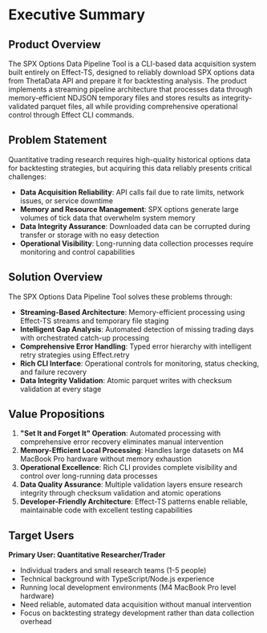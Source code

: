 # Executive Summary

## Product Overview

The SPX Options Data Pipeline Tool is a CLI-based data acquisition system built entirely on Effect-TS, designed to reliably download SPX options data from ThetaData API and prepare it for backtesting analysis. The product implements a streaming pipeline architecture that processes data through memory-efficient NDJSON temporary files and stores results as integrity-validated parquet files, all while providing comprehensive operational control through Effect CLI commands.

## Problem Statement

Quantitative trading research requires high-quality historical options data for backtesting strategies, but acquiring this data reliably presents critical challenges:

- **Data Acquisition Reliability**: API calls fail due to rate limits, network issues, or service downtime
- **Memory and Resource Management**: SPX options generate large volumes of tick data that overwhelm system memory
- **Data Integrity Assurance**: Downloaded data can be corrupted during transfer or storage with no easy detection
- **Operational Visibility**: Long-running data collection processes require monitoring and control capabilities

## Solution Overview

The SPX Options Data Pipeline Tool solves these problems through:

- **Streaming-Based Architecture**: Memory-efficient processing using Effect-TS streams and temporary file staging
- **Intelligent Gap Analysis**: Automated detection of missing trading days with orchestrated catch-up processing
- **Comprehensive Error Handling**: Typed error hierarchy with intelligent retry strategies using Effect.retry
- **Rich CLI Interface**: Operational controls for monitoring, status checking, and failure recovery
- **Data Integrity Validation**: Atomic parquet writes with checksum validation at every stage

## Value Propositions

1. **"Set It and Forget It" Operation**: Automated processing with comprehensive error recovery eliminates manual intervention
2. **Memory-Efficient Local Processing**: Handles large datasets on M4 MacBook Pro hardware without memory exhaustion
3. **Operational Excellence**: Rich CLI provides complete visibility and control over long-running data processes
4. **Data Quality Assurance**: Multiple validation layers ensure research integrity through checksum validation and atomic operations
5. **Developer-Friendly Architecture**: Effect-TS patterns enable reliable, maintainable code with excellent testing capabilities

## Target Users

**Primary User: Quantitative Researcher/Trader**
- Individual traders and small research teams (1-5 people)
- Technical background with TypeScript/Node.js experience
- Running local development environments (M4 MacBook Pro level hardware)
- Need reliable, automated data acquisition without manual intervention
- Focus on backtesting strategy development rather than data collection overhead
